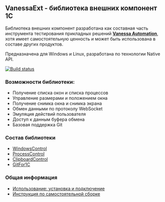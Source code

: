 ## VanessaExt - библиотека внешних компонент 1С

Библиотека внешних компонент разработана как составная часть инструмента тестирования прикладных решений 
[**Vanessa Automation**](https://github.com/Pr-Mex/vanessa-automation/), хотя имеет 
самостоятельную ценность и может быть использована в составе других продуктов.

Предназначена для Windows и Linux, разработана по технологии Native API.

[![Build status](https://ci.appveyor.com/api/projects/status/jau22n1d2a6bvwpo?svg=true)](https://ci.appveyor.com/project/lintest/vanessaext)

### Возможности библиотеки:
- Получение списка окон и списка процессов
- Управление размерами и положением окна
- Получение снимка окна и снимка экрана
- Обмен данными по протоколу WebSocket
- Эмуляция действий пользователя
- Доступ к данным буфера обмена
- Базовая поддержка Git

### Состав библиотеки
- <a href="Docs/WindowsControl.md">WindowsControl</a>
- <a href="Docs/ProcessControl.md">ProcessControl</a>
- <a href="Docs/ClipboardControl.md">ClipboardControl</a>
- <a href="Docs/GitFor1C.md">GitFor1C</a>

### Общая информация
- <a href="Docs/README.md">Использование: установка и подключение</a>
- <a href="Docs/BuildLibrary.md">Инструкция по самостоятельной сборке</a>
